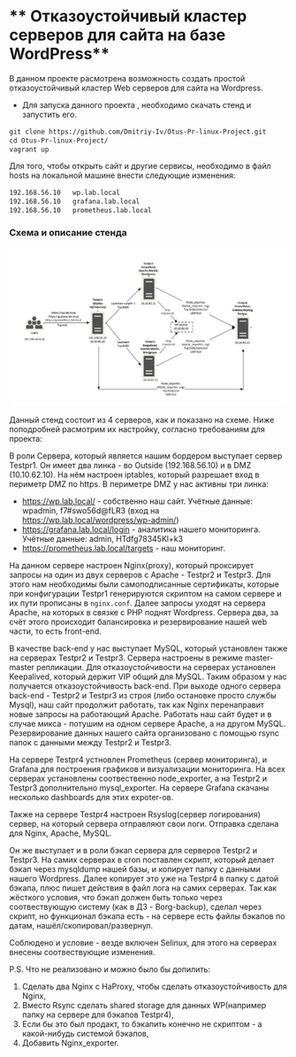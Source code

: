 # ** Отказоустойчивый кластер серверов для сайта на базе WordPress**

В данном проекте расмотрена возможность создать простой отказоустойчивый кластер Web серверов для сайта на Wordpress.

- Для запуска данного проекта , необходимо скачать стенд и запустить его.

```
git clone https://github.com/Dmitriy-Iv/Otus-Pr-linux-Project.git
cd Otus-Pr-linux-Project/
vagrant up
```

Для того, чтобы открыть сайт и другие сервисы, необходимо в файл hosts на локальной машине внести следующие изменения:
```
192.168.56.10   wp.lab.local
192.168.56.10   grafana.lab.local
192.168.56.10   prometheus.lab.local
```

### **Схема и описание стенда**
![alt text](/screenshots/scheme.PNG?raw=true "Screenshot1")

Данный стенд состоит из 4 серверов, как и показано на схеме. Ниже поподробней расмотрим их настройку, согласно требованиям для проекта:

В роли Сервера, который является нашим бордером выступает сервер Testpr1. Он имеет два линка - во Outside (192.168.56.10) и в DMZ (10.10.62.10). На нём настроен iptables, который разрешает вход в периметр DMZ по https. В периметре DMZ у нас активны три линка:
- https://wp.lab.local/  - собственно наш сайт. Учётные данные: wpadmin, f7#swo56d@fLR3 (вход на https://wp.lab.local/wordpress/wp-admin/)
- https://grafana.lab.local/login - аналитика нашего мониторинга. Учётные данные: admin, HTdfg78345Kl+k3
- https://prometheus.lab.local/targets - наш мониторинг.

На данном сервере настроен Nginx(proxy), который проксирует запросы на один из двух серверов с Apache - Testpr2 и Testpr3. Для этого нам необходимы были самоподписанные сертификаты, которые при конфигурации Testpr1 генерируются скриптом на самом сервере и их пути прописаны в `nginx.conf`. Далее запросы уходят на сервера Apache, на которых в связке с PHP поднят Wordpress. Сервера два, за счёт этого происходит балансировка и резервирование нашей web части, то есть front-end.

В качестве back-end у нас выступает MySQL, который установлен также на серверах Testpr2 и Testpr3. Сервера настроены в режиме master-master репликации. Для отказоустойчивости на серверах установлен Keepalived, который держит VIP общий для MySQL. Таким образом у нас получается отказоустойчивость back-end. При выходе одного сервера back-end - Testpr2 и Testpr3 из строя (либо остановке просто службы Mysql), наш сайт продолжит работать, так как Nginx перенаправит новые запросы на работающий Apache. Работать наш сайт будет и в случае микса - потушим на одном сервере Apache, а на другом MySQL. Резервирование данных нашего сайта организовано с помощью rsync папок с данными между Testpr2 и Testpr3.

На сервере Testpr4 устновлен Prometheus (сервер мониторинга), и Grafana для построения графиков и визуализации мониторинга. На всех серверах установлены соотвественно node_exporter, а на Testpr2 и Testpr3 дополнительно mysql_exporter. На сервере Grafana скачаны несколько dashboards для этих expoter-ов. 

Также на сервере Testpr4 настроен Rsyslog(сервер логирования) сервер, на который сервера отправляют свои логи. Отправка сделана для Nginx, Apache, MySQL. 

Он же выступает и в роли бэкап сервера для серверов Testpr2 и Testpr3. На самих серверах в cron поставлен скрипт, который делает бэкап через mysqldump нашей базы, и копирует папку с данными нашего Wordpress. Далее копирует это уже на Testpr4 в папку с датой бэкапа, плюс пишет действия в файл лога на самих серверах. Так как жёсткого условия, что бэкап должен быть только через соотвествующую систему (как в ДЗ - Borg-backup), сделал через скрипт, но функционал бэкапа есть - на сервере есть файлы бэкапов по датам, нашёл/скопировал/развернул.

Соблюдено и условие - везде включен Selinux, для этого на серверах внесены соотвествующие изменения.

P.S.
Что не реализовано и можно было бы допилить:
1. Сделать два Nginx c HaProxy, чтобы сделать отказоустойчивость для Nginx,
2. Вместо Rsync сделать shared storage для данных WP(например папку на сервере для бэкапов Testpr4),
3. Если бы это был продакт, то бэкапить конечно не скриптом - а какой-нибудь системой бэкапов,
4. Добавить Nginx_exporter.

